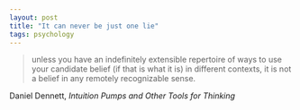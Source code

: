 ```yaml
---
layout: post
title: "It can never be just one lie"
tags: psychology
---
```

> unless you have an indefinitely extensible repertoire of ways to use your candidate belief (if that is what it is) in different contexts, it is not a belief in any remotely recognizable sense.

Daniel Dennett, *Intuition Pumps and Other Tools for Thinking*


